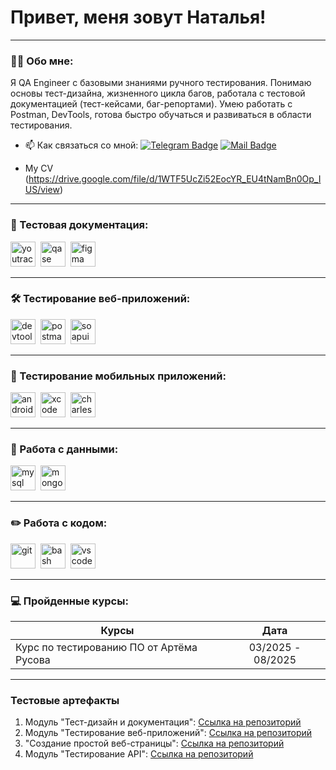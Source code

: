# Привет, меня зовут Наталья!

---

### 👨‍💻 Обо мне:

Я QA Engineer с базовыми знаниями ручного тестирования. Понимаю основы тест-дизайна, жизненного цикла багов, работала с тестовой документацией (тест-кейсами, баг-репортами). Умею работать с Postman, DevTools, готова быстро обучаться и развиваться в области тестирования.

- 📫 Как связаться со мной:
[![Telegram Badge](https://img.shields.io/badge/-Telegram-blue?style=flat&logo=Telegram&logoColor=white)](https://t.me/Nadinbra22) [![Mail Badge](https://img.shields.io/badge/-Mail.ru-blue?style=flat)](mailto:nadinbra@mail.ru)

- My CV (https://drive.google.com/file/d/1WTF5UcZi52EocYR_EU4tNamBn0Op_IUS/view)

---

### 📁 Тестовая документация:

<div>
  <img src="https://upload.wikimedia.org/wikipedia/commons/thumb/8/8d/YouTrack_Icon.svg/1024px-YouTrack_Icon.svg.png?20200803082248" title="youtrack" alt="youtrack" width="40" height="40"/>&nbsp
  <img src="https://luna1.co/eb0187.png" title="qase" alt="qase" width="40" height="40"/>&nbsp
  <img src="https://cdn.jsdelivr.net/gh/devicons/devicon/icons/figma/figma-original.svg" title="figma" alt="figma" width="40" height="40"/>&nbsp
</div>

---

### 🛠 Тестирование веб-приложений:

<div>
  <img src="https://d33wubrfki0l68.cloudfront.net/38b5c953a4667366685d55db55d057c86db1fc54/a0fdc/static/acae6b24d940347661ca901ea07f47c1/chrome-dev-logo-icon.png" title="devtools" alt="devtools" width="40" height="40"/>&nbsp
  <img src="https://www.svgrepo.com/show/354202/postman-icon.svg" title="postman" alt="postman" width="40" height="40"/>&nbsp
  <img src="https://static0.smartbear.co/smartbearbrand/media/images/home/soapui-icon.svg" title="soapui" alt="soapui" width="40" height="40"/>&nbsp
</div>

---

### 📱 Тестирование мобильных приложений:

<div>
  <img src="https://cdn.jsdelivr.net/gh/devicons/devicon/icons/androidstudio/androidstudio-original.svg" title="android-studio" alt="android-studio" width="40" height="40"/>&nbsp
  <img src="https://cdn.jsdelivr.net/gh/devicons/devicon/icons/xcode/xcode-original.svg" title="xcode" alt="xcode" width="40" height="40"/>&nbsp
  <img src="https://cdn.icon-icons.com/icons2/3053/PNG/512/charles_proxy_macos_bigsur_icon_190302.png" title="charles-proxy" alt="charles-proxy" width="40" height="40"/>&nbsp
</div>


---

### 💾 Работа с данными:

<div>
  <img src="https://cdn.jsdelivr.net/gh/devicons/devicon/icons/mysql/mysql-original.svg" title="mysql" alt="mysql" width="40" height="40"/>&nbsp
  <img src="https://cdn.jsdelivr.net/gh/devicons/devicon/icons/mongodb/mongodb-original.svg" title="mongodb" alt="mongodb" width="40" height="40"/>&nbsp
</div>

---

### ✏️ Работа с кодом:

<div>
  <img src="https://cdn.jsdelivr.net/gh/devicons/devicon/icons/git/git-original.svg" title="git" alt="git" width="40" height="40"/>&nbsp
  <img src="https://upload.wikimedia.org/wikipedia/commons/thumb/4/4b/Bash_Logo_Colored.svg/1024px-Bash_Logo_Colored.svg.png?20180723054350" title="bash" alt="bash" width="40" height="40"/>&nbsp
  <img src="https://cdn.jsdelivr.net/gh/devicons/devicon/icons/vscode/vscode-original.svg" title="vscode" alt="vscode" width="40" height="40"/>&nbsp
  
</div>

---

### 💻 Пройденные курсы:

| Курсы                                                           | Дата              |
| ----------------------------------------------------------------| :---------------: |
| Курс по тестированию ПО от Артёма Русова                        | 03/2025 - 08/2025 |

---

### Тестовые артефакты

1. Модуль "Тест-дизайн и документация": [Ссылка на репозиторий](https://github.com/Natalia2828/design_test_techniques)
2. Модуль "Тестирование веб-приложений": [Ссылка на репозиторий](https://github.com/Natalia2828/testing-web-applications)
3. "Создание простой веб-страницы": [Ссылка на репозиторий](https://github.com/Natalia2828/html-css-portfolio)
4. Модуль "Тестирование API": [Ссылка на репозиторий](https://github.com/Natalia2828/api-testing)



